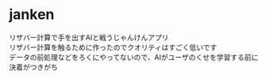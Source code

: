 # janken

リザバー計算で手を出すAIと戦うじゃんけんアプリ  
リザバー計算を触るために作ったのでクオリティはすごく低いです  
データの前処理などをろくにやってないので、AIがユーザのくせを学習する前に決着がつきがち
